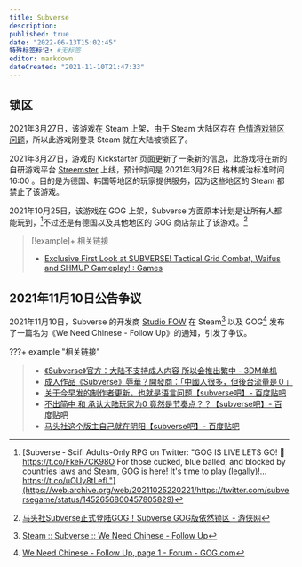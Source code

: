 ```yaml
---
title: Subverse
description:
published: true
date: "2022-06-13T15:02:45"
特殊标签标记: #无标签
editor: markdown
dateCreated: "2021-11-10T21:47:33"
---
```


## 锁区

2021年3月27日，该游戏在 Steam 上架，由于 Steam 大陆区存在 [色情游戏锁区问题](/game/数字分发平台/Steam.md#色情游戏锁区问题)，所以此游戏刚登录 Steam 就在大陆被锁区了。

2021年3月27日，游戏的 Kickstarter 页面更新了一条新的信息，此游戏将在新的自研游戏平台 [Streemster](/game/数字分发平台/Streemster.md) 上线，预计时间是 2021年3月28日 格林威治标准时间 16:00 。目的是为德国、韩国等地区的玩家提供服务，因为这些地区的 Steam 都禁止了该游戏。

2021年10月25日，该游戏在 GOG 上架，Subverse 方面原本计划是让所有人都能玩到，[^78058]不过还是有德国以及其他地区的 GOG 商店禁止了该游戏。[^631261]

[^78058]: [Subverse - Scifi Adults-Only RPG on Twitter: "GOG IS LIVE LETS GO! 🎉 https://t.co/FkeR7CK98O For those cucked, blue balled, and blocked by countries laws and Steam, GOG is here! It's time to play (legally)!… https://t.co/uOUy8tLefL"](https://web.archive.org/web/20211025220221/https://twitter.com/subversegame/status/1452656800457805829)

[^631261]: [马头社Subverse正式登陆GOG！Subverse GOG版依然锁区 - 游侠网](https://web.archive.org/web/20211110150816/https://www.ali213.net/news/html/2021-10/631261.html)

> [!example]+ 相关链接
> + [Exclusive First Look at SUBVERSE! Tactical Grid Combat, Waifus and SHMUP Gameplay! : Games](https://old.reddit.com/r/Games/comments/k2ql6d/exclusive_first_look_at_subverse_tactical_grid/)

## 2021年11月10日公告争议

2021年11月10日，Subverse 的开发商 [Studio FOW](/company/Studio_FOW.md) 在 Steam[^1110_S] 以及 GOG[^1110_G] 发布了一篇名为《We Need Chinese - Follow Up》的通知，引发了争议。

[^1110_S]: [Steam :: Subverse :: We Need Chinese - Follow Up](https://web.archive.org/web/20211110114608/https://steamcommunity.com/games/1034140/announcements/detail/3074263883168539684)

[^1110_G]: [We Need Chinese - Follow Up, page 1 - Forum - GOG.com](https://web.archive.org/web/20211110154243/https://www.gog.com/forum/subverse/we_need_chinese_follow_up)

???+ example "相关链接"
> + [《Subverse》官方：大陆不支持成人内容 所以会推出繁中 - 3DM单机](https://web.archive.org/web/20211110133101/https://www.3dmgame.com/news/202111/3827934.html)
> + [成人作品《Subverse》辱華？開發商：「中國人很多，但後台流量是０」](https://web.archive.org/web/20211110132601/https://tw.news.yahoo.com/subverse-mainland-china-043400070.html)
> + [关于今早发的制作者更新，也就是语言问题【subverse吧】- 百度贴吧](https://web.archive.org/web/20211110133738/https://tieba.baidu.com/p/7606967900)
> + [不出简中 和 承认大陆玩家为0 竟然是节奏点？？【subverse吧】- 百度贴吧](https://web.archive.org/web/20211110133704/https://tieba.baidu.com/p/7607205945)
> + [马头社这个版主自己就在阴阳【subverse吧】- 百度贴吧](https://web.archive.org/web/20211110133558/https://tieba.baidu.com/p/7607307624)
